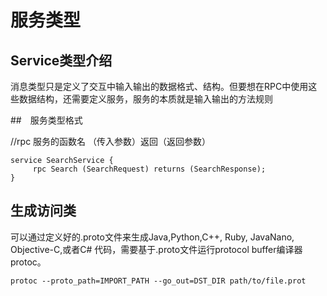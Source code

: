 # 服务类型

## Service类型介绍

消息类型只是定义了交互中输入输出的数据格式、结构。但要想在RPC中使用这些数据结构，还需要定义服务，服务的本质就是输入输出的方法规则

##　服务类型格式

  //rpc 服务的函数名 （传入参数）返回（返回参数）

    service SearchService {
         rpc Search (SearchRequest) returns (SearchResponse);
    }

## 生成访问类

可以通过定义好的.proto文件来生成Java,Python,C++, Ruby, JavaNano, Objective-C,或者C# 代码，需要基于.proto文件运行protocol buffer编译器protoc。

    protoc --proto_path=IMPORT_PATH --go_out=DST_DIR path/to/file.prot

